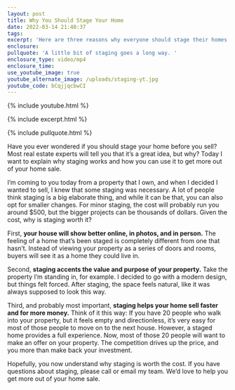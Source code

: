 ```yaml
---
layout: post
title: Why You Should Stage Your Home
date: 2022-03-14 21:40:37
tags:
excerpt: 'Here are three reasons why everyone should stage their homes. '
enclosure:
pullquote: 'A little bit of staging goes a long way. '
enclosure_type: video/mp4
enclosure_time:
use_youtube_image: true
youtube_alternate_image: /uploads/staging-yt.jpg
youtube_code: bCqjjqcbwCI
---
```

{% include youtube.html %}

{% include excerpt.html %}

{% include pullquote.html %}

Have you ever wondered if you should stage your home before you sell? Most real estate experts will tell you that it’s a great idea, but why? Today I want to explain why staging works and how you can use it to get more out of your home sale.&nbsp;

I’m coming to you today from a property that I own, and when I decided I wanted to sell, I knew that some staging was necessary. A lot of people think staging is a big elaborate thing, and while it can be that, you can also opt for smaller changes. For minor staging, the cost will probably run you around $500, but the bigger projects can be thousands of dollars. Given the cost, why is staging worth it?&nbsp;

First, **your house will show better online, in photos, and in person.** The feeling of a home that’s been staged is completely different from one that hasn’t. Instead of viewing your property as a series of doors and rooms, buyers will see it as a home they could live in.&nbsp;

Second, **staging accents the value and purpose of your property.** Take the property I’m standing in, for example. I decided to go with a modern design, but things felt forced. After staging, the space feels natural, like it was always supposed to look this way.&nbsp;

Third, and probably most important, **staging helps your home sell faster and for more money.** Think of it this way: If you have 20 people who walk into your property, but it feels empty and directionless, it’s very easy for most of those people to move on to the next house. However, a staged home provides a full experience. Now, most of those 20 people will want to make an offer on your property. The competition drives up the price, and you more than make back your investment.&nbsp;

Hopefully, you now understand why staging is worth the cost. If you have questions about staging, please call or email my team. We’d love to help you get more out of your home sale.
